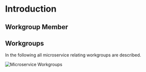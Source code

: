 # Introduction

## Workgroup Member

## Workgroups

In the following all microservice relating workgroups are described.

![Microservice Workgroups](Placeholder)
